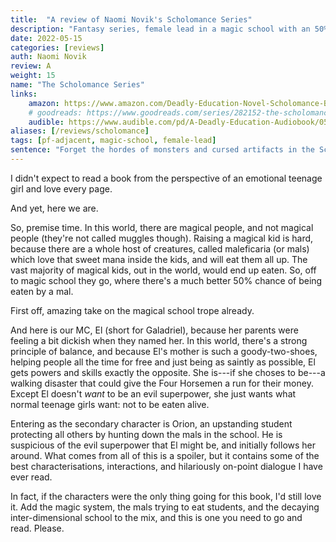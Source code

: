 ```yaml
---
title:  "A review of Naomi Novik's Scholomance Series"
description: "Fantasy series, female lead in a magic school with an 50% mortality rate, because they get eaten by the maleficaria. A unique and refreshing take on magic schools. PF-adjacent."
date: 2022-05-15
categories: [reviews]
auth: Naomi Novik
review: A
weight: 15
name: "The Scholomance Series"
links:
    amazon: https://www.amazon.com/Deadly-Education-Novel-Scholomance-Book-ebook/dp/B083RZC8KQ
    # goodreads: https://www.goodreads.com/series/282152-the-scholomance
    audible: https://www.audible.com/pd/A-Deadly-Education-Audiobook/059328741X
aliases: [/reviews/scholomance]
tags: [pf-adjacent, magic-school, female-lead]
sentence: "Forget the hordes of monsters and cursed artifacts in the Scholomance, El's the most dangerous thing in the place."
---
```


I didn't expect to read a book from the perspective of an emotional teenage girl and love every page.

And yet, here we are.

So, premise time. In this world, there are magical people, and not magical people (they're not called muggles though). Raising a magical kid is hard, because there are a whole host of creatures, called maleficaria (or mals) which love that sweet mana inside the kids, and will eat them all up. The vast majority of magical kids, out in the world, would end up eaten. So, off to magic school they go, where there's a much better 50% chance of being eaten by a mal.

First off, amazing take on the magical school trope already.

And here is our MC, El (short for Galadriel), because her parents were feeling a bit dickish when they named her. In this world, there's a strong principle of balance, and because El's mother is such a goody-two-shoes, helping people all the time for free and just being as saintly as possible, El gets powers and skills exactly the opposite. She is---if she choses to be---a walking disaster that could give the Four Horsemen a run for their money. Except El doesn't *want* to be an evil superpower, she just wants what normal teenage girls want: not to be eaten alive.

Entering as the secondary character is Orion, an upstanding student protecting all others by hunting down the mals in the school. He is suspicious of the evil superpower that El might be, and initially follows her around. What comes from all of this is a spoiler, but it contains some of the best characterisations, interactions, and hilariously on-point dialogue I have ever read.

In fact, if the characters were the only thing going for this book, I'd still love it. Add the magic system, the mals trying to eat students, and the decaying inter-dimensional school to the mix, and this is one you need to go and read. Please.